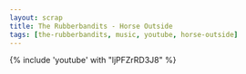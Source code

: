 ```yaml
---
layout: scrap
title: The Rubberbandits - Horse Outside
tags: [the-rubberbandits, music, youtube, horse-outside]
---
```

{% include 'youtube' with "ljPFZrRD3J8" %}